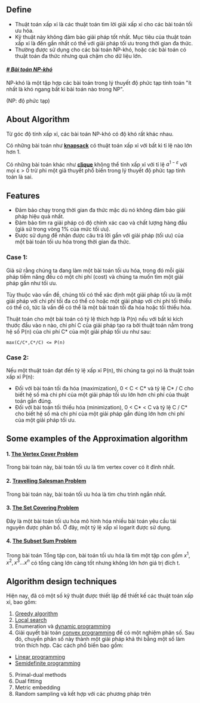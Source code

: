 ## Define
- Thuật toán xấp xỉ là các thuật toán tìm lời giải xấp xỉ cho các bài toán tối ưu hóa.
- Kỹ thuật này không đảm bảo giải pháp tốt nhất. Mục tiêu của thuật toán xấp xỉ là đến gần nhất có thể với giải pháp tối ưu trong thời gian đa thức.
- Thường được sử dụng cho các bài toán NP-khó, hoặc các bài toán có thuật toán đa thức nhưng quá chậm cho dữ liệu lớn.

#### *[# Bài toán NP-khó](https://vi.wikipedia.org/wiki/NP-kh%C3%B3)*
NP-khó là một tập hợp các bài toán trong lý thuyết độ phức tạp tính toán "ít nhất là khó ngang bất kì bài toán nào trong NP".

(NP: độ phức tạp)

## About Algorithm 
Từ góc độ tính xấp xỉ, các bài toán NP-khó có độ khó rất khác nhau.

Có những bài toán như **[knapsack](https://vi.wikipedia.org/wiki/B%C3%A0i_to%C3%A1n_x%E1%BA%BFp_ba_l%C3%B4)** có thuật toán xấp xỉ với bất kì tỉ lệ nào lớn hơn 1.

Có những bài toán khác như **[clique](https://vi.wikipedia.org/wiki/Clique)** không thể tính xấp xỉ với tỉ lệ $a^{1-ε}$ với mọi ε > 0 trừ phi một giả thuyết phổ biến trong lý thuyết độ phức tạp tính toán là sai.

## Features
- Đảm bảo chạy trong thời gian đa thức mặc dù nó không đảm bảo giải pháp hiệu quả nhất.
- Đảm bảo tìm ra giải pháp có độ chính xác cao và chất lượng hàng đầu (giả sử trong vòng 1% của mức tối ưu).
- Được sử dụng để nhận được câu trả lời gần với giải pháp (tối ưu) của một bài toán tối ưu hóa trong thời gian đa thức.

### Case 1:
Giả sử rằng chúng ta đang làm một bài toán tối ưu hóa, trong đó mỗi giải pháp tiềm năng đều có một chi phí (cost) và chúng ta muốn tìm một giải pháp gần như tối ưu.

Tùy thuộc vào vấn đề, chúng tôi có thể xác định một giải pháp tối ưu là một giải pháp với chi phí tối đa có thể có hoặc một giải pháp với chi phí tối thiểu có thể có, tức là vấn đề có thể là một bài toán tối đa hóa hoặc tối thiểu hóa.

Thuật toán cho một bài toán có tỷ lệ thích hợp là P(n) nếu với bất kì kích thước đầu vào n nào, chi phí C của giải pháp tạo ra bởi thuật toán nằm trong hệ số P(n) của chi phí C* của một giải pháp tối ưu như sau:
```
max(C/C*,C*/C) <= P(n)
```

### Case 2:
Nếu một thuật toán đạt đến tỷ lệ xấp xỉ P(n), thì chúng ta gọi nó là thuật toán xấp xỉ P(n):
- Đối với bài toán tối đa hóa (maximization), 0 < C < C* và tỷ lệ C* / C cho biết hệ số mà chi phí của một giải pháp tối ưu lớn hơn chi phí của thuật toán gần đúng.
- Đối với bài toán tối thiểu hóa (minimization), 0 < C* < C và tỷ lệ C / C* cho biết hệ số mà chi phí của một giải pháp gần đúng lớn hơn chi phí của một giải pháp tối ưu.

## Some examples of the Approximation algorithm
#### 1. [The Vertex Cover Problem](https://www.geeksforgeeks.org/vertex-cover-problem-set-1-introduction-approximate-algorithm-2/)
Trong bài toán này, bài toán tối ưu là tìm vertex cover có ít đỉnh nhất.

#### 2. [Travelling Salesman Problem](https://www.geeksforgeeks.org/traveling-salesman-problem-tsp-implementation/)
Trong bài toán này, bài toán tối ưu hóa là tìm chu trình ngắn nhất.

#### 3. [The Set Covering Problem](https://www.geeksforgeeks.org/set-cover-problem-set-1-greedy-approximate-algorithm/)
Đây là một bài toán tối ưu hóa mô hình hóa nhiều bài toán yêu cầu tài nguyên được phân bổ. Ở đây, một tỷ lệ xấp xỉ logarit được sử dụng.

#### 4. [The Subset Sum Problem](https://www.geeksforgeeks.org/subset-sum-problem-dp-25/)
Trong bài toán Tổng tập con, bài toán tối ưu hóa là tìm một tập con gồm ${x^1, x^2, x^3… x^n}$ có tổng càng lớn càng tốt nhưng không lớn hơn giá trị đích t.

## Algorithm design techniques
Hiện nay, đã có một số kỹ thuật được thiết lập để thiết kế các thuật toán xấp xỉ, bao gồm:
1. [Greedy algorithm](https://en.wikipedia.org/wiki/Greedy_algorithm)
2. [Local search](https://en.wikipedia.org/wiki/Local_search_(optimization))
3. Enumeration và [dynamic programming](https://en.wikipedia.org/wiki/Dynamic_programming)
4. Giải quyết bài toán [convex programming](https://en.wikipedia.org/wiki/Convex_programming) để có một nghiệm phân số. Sau đó, chuyển phân số này thành một giải pháp khả thi bằng một số làm tròn thích hợp. Các cách phổ biến bao gồm:
- [Linear programming](https://en.wikipedia.org/wiki/Linear_programming)
- [Semidefinite programming](https://en.wikipedia.org/wiki/Semidefinite_programming)
5. Primal-dual methods
6. Dual fitting
7. Metric embedding
8. Random sampling và kết hợp với các phương pháp trên
